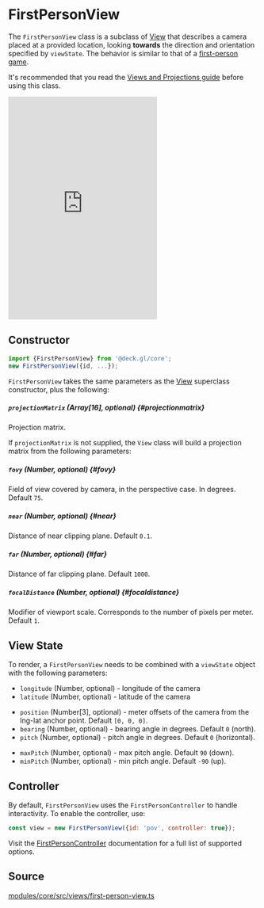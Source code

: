 # FirstPersonView

The `FirstPersonView` class is a subclass of [View](./viewport.md) that describes a camera placed at a provided location, looking **towards** the direction and orientation specified by `viewState`. The behavior is similar to that of a [first-person game](https://en.wikipedia.org/wiki/First-person_(gaming)).

It's recommended that you read the [Views and Projections guide](../../developer-guide/views.md) before using this class.

<div style={{position:'relative',height:450}}></div>
<div style={{position:'absolute',transform:'translateY(-450px)',paddingLeft:'inherit',paddingRight:'inherit',left:0,right:0}}>
  <iframe height="450" style={{width:'100%'}} scrolling="no" title="deck.gl FirstPersonView" src="https://codepen.io/vis-gl/embed/oNYXxNE?height=450&theme-id=light&default-tab=result" frameborder="no" loading="lazy" allowtransparency="true" allowfullscreen="true">
    See the Pen <a href='https://codepen.io/vis-gl/pen/oNYXxNE'>deck.gl FirstPersonView</a> by vis.gl
    (<a href='https://codepen.io/vis-gl'>@vis-gl</a>) on <a href='https://codepen.io'>CodePen</a>.
  </iframe>
</div>


## Constructor

```js
import {FirstPersonView} from '@deck.gl/core';
new FirstPersonView({id, ...});
```

`FirstPersonView` takes the same parameters as the [View](./view.md) superclass constructor, plus the following:

##### `projectionMatrix` (Array[16], optional) {#projectionmatrix}

Projection matrix.

If `projectionMatrix` is not supplied, the `View` class will build a projection matrix from the following parameters:

##### `fovy` (Number, optional) {#fovy}

Field of view covered by camera, in the perspective case. In degrees. Default `75`.

##### `near` (Number, optional) {#near}

Distance of near clipping plane. Default `0.1`.

##### `far` (Number, optional) {#far}

Distance of far clipping plane. Default `1000`.

##### `focalDistance` (Number, optional) {#focaldistance}

Modifier of viewport scale. Corresponds to the number of pixels per meter. Default `1`.


## View State

To render, a `FirstPersonView` needs to be combined with a `viewState` object with the following parameters:

- `longitude` (Number, optional) - longitude of the camera
- `latitude` (Number, optional) - latitude of the camera
* `position` (Number[3], optional) - meter offsets of the camera from the lng-lat anchor point. Default `[0, 0, 0]`.
* `bearing` (Number, optional) - bearing angle in degrees. Default `0` (north).
* `pitch` (Number, optional) - pitch angle in degrees. Default `0` (horizontal).
- `maxPitch` (Number, optional) - max pitch angle. Default `90` (down).
- `minPitch` (Number, optional) - min pitch angle. Default `-90` (up).


## Controller

By default, `FirstPersonView` uses the `FirstPersonController` to handle interactivity. To enable the controller, use:

```js
const view = new FirstPersonView({id: 'pov', controller: true});
```

Visit the [FirstPersonController](./first-person-controller.md) documentation for a full list of supported options.

## Source

[modules/core/src/views/first-person-view.ts](https://github.com/visgl/deck.gl/tree/9.0-release/modules/core/src/views/first-person-view.ts)

